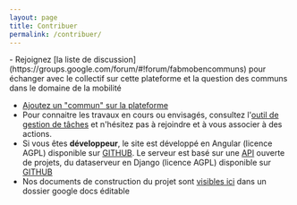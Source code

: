 ```yaml
---
layout: page
title: Contribuer
permalink: /contribuer/
---
```


<div id="content">

<tabset class="nav-tabs-project">
                    <tab heading="Echanger">
</tab>
</tabset>
- Rejoignez [la liste de discussion](https://groups.google.com/forum/#!forum/fabmobencommuns) pour échanger avec le collectif sur cette plateforme et la question des communs dans le domaine de la mobilité


 <tabset class="nav-tabs-project">
                    <tab heading="Agir">
</tab>
</tabset>

- [Ajoutez un "commun" sur la plateforme](http://communs.lafabriquedesmobilites.fr/#/c/newcommons)
- Pour connaitre les travaux en cours ou envisagés, consultez l'[outil de gestion de tâches](https://trello.com/b/qxKy2pMk/incubateur-autour-des-communs) et n'hésitez pas à rejoindre et à vous associer à des actions.
- Si vous êtes **développeur**, le site est développé en Angular (licence AGPL) disponible sur [GITHUB](http://github.com/fabmob/fabmob.github.io). Le serveur est basé sur une [API](http://data.patapouf.org/api/v0/) ouverte de projets, du dataserveur en Django (licence AGPL) disponible sur [GITHUB](https://github.com/commonsdev/dataserver/)
- Nos documents de construction du projet sont [visibles ici](https://drive.google.com/drive/u/0/folders/0BzUW0ZSBFWPeT0tpaUVYTFhocms?usp=docs_home) dans un dossier google docs éditable


</div>


